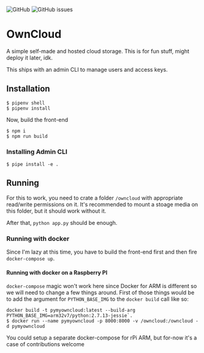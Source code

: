 ![GitHub](https://img.shields.io/github/license/jgodara/owncloud.svg?style=flat-square)
![GitHub issues](https://img.shields.io/github/issues/jgodara/owncloud.svg)

# OwnCloud

A simple self-made and hosted cloud storage. This is for fun stuff, might deploy it later, idk.

This ships with an admin CLI to manage users and access keys.

## Installation

```shell
$ pipenv shell
$ pipenv install
```

Now, build the front-end

```
$ npm i
$ npm run build
```

### Installing Admin CLI

```shell
$ pipe install -e .
```

## Running

For this to work, you need to crate a folder `/owncloud` with appropriate read/write permissions on it.
It's recommended to mount a stoage media on this folder, but it should work without it.

After that, `python app.py` should be enough.

### Running with docker

Since I'm lazy at this time, you have to build the front-end first and then fire `docker-compose up`.

#### Running with docker on a Raspberry PI

`docker-compose` magic won't work here since Docker for ARM is different so we will need to change a few things around. First of those things would be to add the argument for `PYTHON_BASE_IMG` to the `docker build` call like so:

```shell
docker build -t pymyowncloud:latest --build-arg PYTHON_BASE_IMG=arm32v7/python:2.7.13-jessie`.
$ docker run --name pymyowncloud -p 8000:8000 -v /owncloud:/owncloud -d pymyowncloud
```

You could setup a separate docker-compose for rPi ARM, but for-now it's a case of contributions welcome
